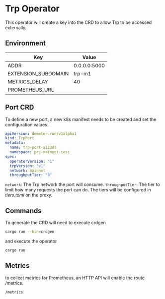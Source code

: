 # Trp Operator

This operator will create a key into the CRD to allow Trp to be accessed externally.

## Environment

| Key                       | Value                         |
| ------------------------- | ----------------------------- |
| ADDR                      | 0.0.0.0:5000                  |
| EXTENSION_SUBDOMAIN       | trp-m1                        |
| METRICS_DELAY             | 40                            |
| PROMETHEUS_URL            |                               |

## Port CRD

To define a new port, a new k8s manifest needs to be created and set the configuration values.

```yml
apiVersion: demeter.run/v1alpha1
kind: TrpPort
metadata:
  name: trp-port-a123ds
  namespace: prj-mainnet-test
spec:
  operatorVersion: "1"
  trpVersion: "v1"
  network: mainnet
  throughputTier: "0"
```

`network`: The Trp network the port will consume.
`throughputTier`: The tier to limit how many requests the port can do. The tiers will be configured in *tiers.toml* on the proxy.

## Commands

To generate the CRD will need to execute crdgen

```bash
cargo run --bin=crdgen
```

and execute the operator

```bash
cargo run
```

## Metrics

to collect metrics for Prometheus, an HTTP API will enable the route /metrics.

```
/metrics
```
